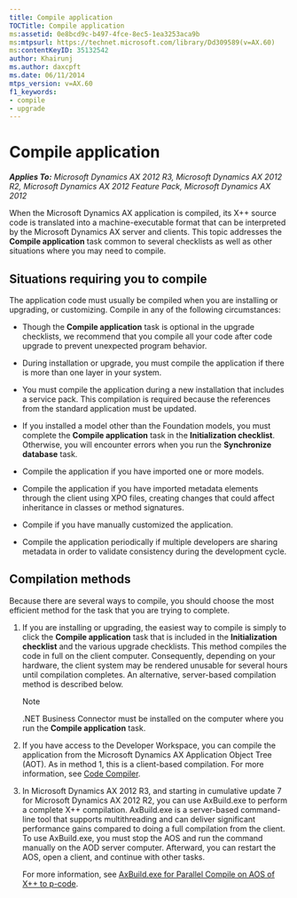 ```yaml
---
title: Compile application
TOCTitle: Compile application
ms:assetid: 0e8bcd9c-b497-4fce-8ec5-1ea3253aca9b
ms:mtpsurl: https://technet.microsoft.com/library/Dd309589(v=AX.60)
ms:contentKeyID: 35132542
author: Khairunj
ms.author: daxcpft
ms.date: 06/11/2014
mtps_version: v=AX.60
f1_keywords:
- compile
- upgrade
---
```


# Compile application 


_**Applies To:** Microsoft Dynamics AX 2012 R3, Microsoft Dynamics AX 2012 R2, Microsoft Dynamics AX 2012 Feature Pack, Microsoft Dynamics AX 2012_

When the Microsoft Dynamics AX application is compiled, its X++ source code is translated into a machine-executable format that can be interpreted by the Microsoft Dynamics AX server and clients. This topic addresses the **Compile application** task common to several checklists as well as other situations where you may need to compile.

## Situations requiring you to compile

The application code must usually be compiled when you are installing or upgrading, or customizing. Compile in any of the following circumstances:

  - Though the **Compile application** task is optional in the upgrade checklists, we recommend that you compile all your code after code upgrade to prevent unexpected program behavior.

  - During installation or upgrade, you must compile the application if there is more than one layer in your system.

  - You must compile the application during a new installation that includes a service pack. This compilation is required because the references from the standard application must be updated.

  - If you installed a model other than the Foundation models, you must complete the **Compile application** task in the **Initialization checklist**. Otherwise, you will encounter errors when you run the **Synchronize database** task.

  - Compile the application if you have imported one or more models.

  - Compile the application if you have imported metadata elements through the client using XPO files, creating changes that could affect inheritance in classes or method signatures.

  - Compile if you have manually customized the application.

  - Compile the application periodically if multiple developers are sharing metadata in order to validate consistency during the development cycle.

## Compilation methods

Because there are several ways to compile, you should choose the most efficient method for the task that you are trying to complete.

1.  If you are installing or upgrading, the easiest way to compile is simply to click the **Compile application** task that is included in the **Initialization checklist** and the various upgrade checklists. This method compiles the code in full on the client computer. Consequently, depending on your hardware, the client system may be rendered unusable for several hours until compilation completes. An alternative, server-based compilation method is described below.
    

    > [!NOTE]
    > <P>.NET Business Connector must be installed on the computer where you run the <STRONG>Compile application</STRONG> task.</P>



2.  If you have access to the Developer Workspace, you can compile the application from the Microsoft Dynamics AX Application Object Tree (AOT). As in method 1, this is a client-based compilation. For more information, see [Code Compiler](https://technet.microsoft.com/library/aa865330\(v=ax.60\)).

3.  In Microsoft Dynamics AX 2012 R3, and starting in cumulative update 7 for Microsoft Dynamics AX 2012 R2, you can use AxBuild.exe to perform a complete X++ compilation. AxBuild.exe is a server-based command-line tool that supports multithreading and can deliver significant performance gains compared to doing a full compilation from the client. To use AxBuild.exe, you must stop the AOS and run the command manually on the AOD server computer. Afterward, you can restart the AOS, open a client, and continue with other tasks.
    
    For more information, see [AxBuild.exe for Parallel Compile on AOS of X++ to p-code](https://technet.microsoft.com/library/dn528954\(v=ax.60\)).

  


